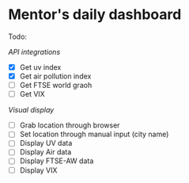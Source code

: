 # Mentor's daily dashboard

Todo:

*API integrations*
- [x] Get uv index
- [x] Get air pollution index
- [ ] Get FTSE world graoh
- [ ] Get VIX

*Visual display*
- [ ] Grab location through browser
- [ ] Set location through manual input (city name)
- [ ] Display UV data
- [ ] Display Air data
- [ ] Display FTSE-AW data
- [ ] Display VIX
